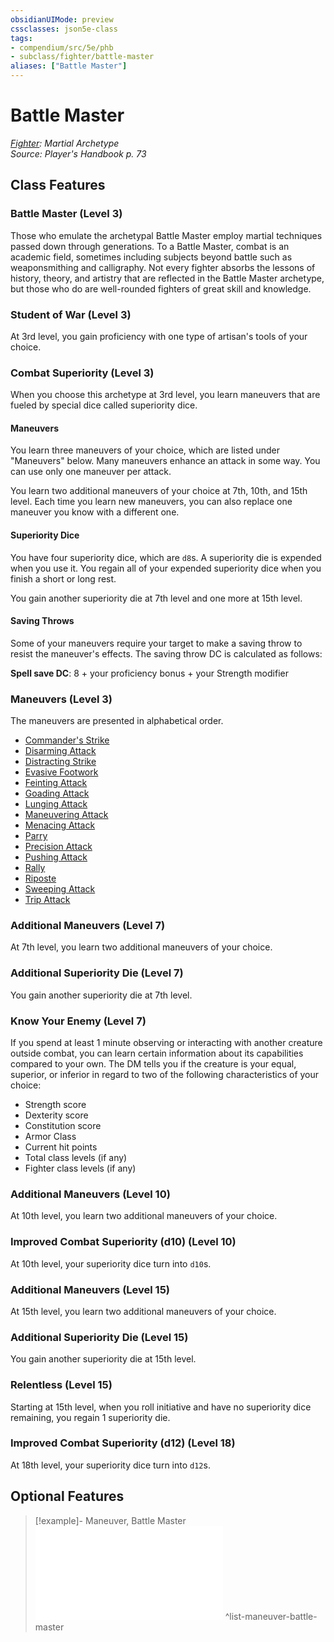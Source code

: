 ```yaml
---
obsidianUIMode: preview
cssclasses: json5e-class
tags:
- compendium/src/5e/phb
- subclass/fighter/battle-master
aliases: ["Battle Master"]
---
```

# Battle Master
*[Fighter](fighter.md): Martial Archetype*  
*Source: Player's Handbook p. 73*  


## Class Features

### Battle Master (Level 3)

Those who emulate the archetypal Battle Master employ martial techniques passed down through generations. To a Battle Master, combat is an academic field, sometimes including subjects beyond battle such as weaponsmithing and calligraphy. Not every fighter absorbs the lessons of history, theory, and artistry that are reflected in the Battle Master archetype, but those who do are well-rounded fighters of great skill and knowledge.

### Student of War (Level 3)

At 3rd level, you gain proficiency with one type of artisan's tools of your choice.

### Combat Superiority (Level 3)

When you choose this archetype at 3rd level, you learn maneuvers that are fueled by special dice called superiority dice.

#### Maneuvers

You learn three maneuvers of your choice, which are listed under "Maneuvers" below. Many maneuvers enhance an attack in some way. You can use only one maneuver per attack.

You learn two additional maneuvers of your choice at 7th, 10th, and 15th level. Each time you learn new maneuvers, you can also replace one maneuver you know with a different one.

#### Superiority Dice

You have four superiority dice, which are `d8`s. A superiority die is expended when you use it. You regain all of your expended superiority dice when you finish a short or long rest.

You gain another superiority die at 7th level and one more at 15th level.

#### Saving Throws

Some of your maneuvers require your target to make a saving throw to resist the maneuver's effects. The saving throw DC is calculated as follows:

**Spell save DC**: 8 + your proficiency bonus + your Strength modifier

### Maneuvers (Level 3)

The maneuvers are presented in alphabetical order.

- [Commander's Strike](z_compendium/optional-features/commanders-strike.md)  
- [Disarming Attack](z_compendium/optional-features/disarming-attack.md)  
- [Distracting Strike](z_compendium/optional-features/distracting-strike.md)  
- [Evasive Footwork](z_compendium/optional-features/evasive-footwork.md)  
- [Feinting Attack](z_compendium/optional-features/feinting-attack.md)  
- [Goading Attack](z_compendium/optional-features/goading-attack.md)  
- [Lunging Attack](z_compendium/optional-features/lunging-attack.md)  
- [Maneuvering Attack](z_compendium/optional-features/maneuvering-attack.md)  
- [Menacing Attack](z_compendium/optional-features/menacing-attack.md)  
- [Parry](z_compendium/optional-features/parry.md)  
- [Precision Attack](z_compendium/optional-features/precision-attack.md)  
- [Pushing Attack](z_compendium/optional-features/pushing-attack.md)  
- [Rally](z_compendium/optional-features/rally.md)  
- [Riposte](z_compendium/optional-features/riposte.md)  
- [Sweeping Attack](z_compendium/optional-features/sweeping-attack.md)  
- [Trip Attack](z_compendium/optional-features/trip-attack.md)  

### Additional Maneuvers (Level 7)

At 7th level, you learn two additional maneuvers of your choice.

### Additional Superiority Die (Level 7)

You gain another superiority die at 7th level.

### Know Your Enemy (Level 7)

If you spend at least 1 minute observing or interacting with another creature outside combat, you can learn certain information about its capabilities compared to your own. The DM tells you if the creature is your equal, superior, or inferior in regard to two of the following characteristics of your choice:

- Strength score  
- Dexterity score  
- Constitution score  
- Armor Class  
- Current hit points  
- Total class levels (if any)  
- Fighter class levels (if any)  

### Additional Maneuvers (Level 10)

At 10th level, you learn two additional maneuvers of your choice.

### Improved Combat Superiority (d10) (Level 10)

At 10th level, your superiority dice turn into `d10`s.

### Additional Maneuvers (Level 15)

At 15th level, you learn two additional maneuvers of your choice.

### Additional Superiority Die (Level 15)

You gain another superiority die at 15th level.

### Relentless (Level 15)

Starting at 15th level, when you roll initiative and have no superiority dice remaining, you regain 1 superiority die.

### Improved Combat Superiority (d12) (Level 18)

At 18th level, your superiority dice turn into `d12`s.

## Optional Features

> [!example]- Maneuver, Battle Master
> ![Maneuver, Battle Master](z_compendium/optional-features/list-maneuver-battle-master.md#Maneuver,%20Battle%20Master)
^list-maneuver-battle-master